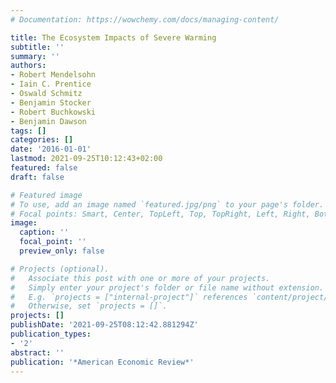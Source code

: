 ```yaml
---
# Documentation: https://wowchemy.com/docs/managing-content/

title: The Ecosystem Impacts of Severe Warming
subtitle: ''
summary: ''
authors:
- Robert Mendelsohn
- Iain C. Prentice
- Oswald Schmitz
- Benjamin Stocker
- Robert Buchkowski
- Benjamin Dawson
tags: []
categories: []
date: '2016-01-01'
lastmod: 2021-09-25T10:12:43+02:00
featured: false
draft: false

# Featured image
# To use, add an image named `featured.jpg/png` to your page's folder.
# Focal points: Smart, Center, TopLeft, Top, TopRight, Left, Right, BottomLeft, Bottom, BottomRight.
image:
  caption: ''
  focal_point: ''
  preview_only: false

# Projects (optional).
#   Associate this post with one or more of your projects.
#   Simply enter your project's folder or file name without extension.
#   E.g. `projects = ["internal-project"]` references `content/project/deep-learning/index.md`.
#   Otherwise, set `projects = []`.
projects: []
publishDate: '2021-09-25T08:12:42.881294Z'
publication_types:
- '2'
abstract: ''
publication: '*American Economic Review*'
---
```

